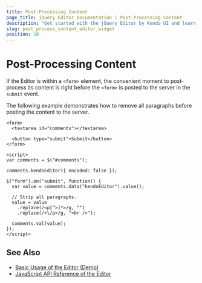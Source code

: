 ```yaml
---
title: Post-Processing Content
page_title: jQuery Editor Documentation | Post-Processing Content
description: "Get started with the jQuery Editor by Kendo UI and learn how to post-process its content so it fits your needs."
slug: post_process_content_editor_widget
position: 10
---
```


# Post-Processing Content

If the Editor is within a `<form>` element, the convenient moment to post-process its content is right before the `<form>` is posted to the server in the `submit` event.

The following example demonstrates how to remove all paragraphs before posting the content to the server.

    <form>
      <textarea id="comments"></textarea>

      <button type="submit">Submit</button>
    </form>

    <script>
    var comments = $("#comments");

    comments.kendoEditor({ encoded: false });

    $("form").on("submit", function() {
      var value = comments.data("kendoEditor").value();

      // Strip all paragraphs.
      value = value
        .replace(/<p[^>]*>/g, "")
        .replace(/<\/p>/g, "<br />");

      comments.val(value);
    });
    </script>

<!--*-->
## See Also

* [Basic Usage of the Editor (Demo)](https://demos.telerik.com/kendo-ui/editor/index)
* [JavaScript API Reference of the Editor](/api/javascript/ui/editor)
